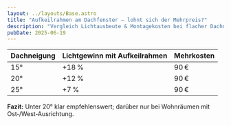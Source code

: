 ```yaml
---
layout: ../layouts/Base.astro
title: "Aufkeilrahmen am Dachfenster – lohnt sich der Mehrpreis?"
description: "Vergleich Lichtausbeute & Montagekosten bei flacher Dachneigung."
pubDate: 2025‑06‑19
---
```


| Dachneigung | Lichtgewinn mit Aufkeilrahmen | Mehrkosten |
|-------------|------------------------------|------------|
| 15° | +18 % | 90 € |
| 20° | +12 % | 90 € |
| 25° | +7 %  | 90 € |

**Fazit:** Unter 20° klar empfehlenswert; darüber nur bei Wohnräumen mit Ost‑/West‑Ausrichtung.

